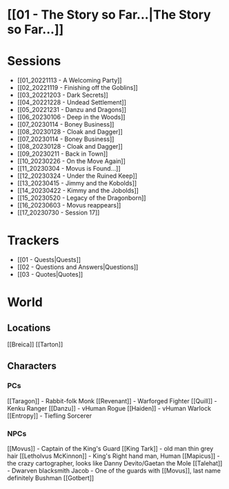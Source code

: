 # [[01 - The Story so Far...|The Story so Far...]]

# Sessions
- [[01_20221113 - A Welcoming Party]]
- [[02_20221119 - Finishing off the Goblins]]
- [[03_20221203 - Dark Secrets]]
- [[04_20221228 - Undead Settlement]]
- [[05_20221231 - Danzu and Dragons]]
- [[06_20230106 - Deep in the Woods]]
- [[07_20230114 - Boney Business]]
- [[08_20230128 - Cloak and Dagger]]
- [[07_20230114 - Boney Business]]
- [[08_20230128 - Cloak and Dagger]]
- [[09_20230211 - Back in Town]]
- [[10_20230226 - On the Move Again]]
- [[11_20230304 - Movus is Found...]]
- [[12_20230324 - Under the Ruined Keep]]
- [[13_20230415 - Jimmy and the Kobolds]]
- [[14_20230422 - Kimmy and the Jobolds]]
- [[15_20230520 - Legacy of the Dragonborn]]
- [[16_20230603 - Movus reappears]]
- [[17_20230730 - Session 17]]

# Trackers

- [[01 - Quests|Quests]]
- [[02 - Questions and Answers|Questions]]
- [[03 - Quotes|Quotes]]

# World
## Locations
[[Breica]]
[[Tarton]]

## Characters
### PCs
[[Taragon]] - Rabbit-folk Monk
[[Revenant]] - Warforged Fighter
[[Quill]] - Kenku Ranger
[[Danzu]] - vHuman Rogue
[[Haiden]] - vHuman Warlock
[[Entropy]] - Tiefling Sorcerer

### NPCs
[[Movus]] - Captain of the King's Guard
[[King Tark]] - old man thin grey hair
[[Letholvus McKinnon]] - King's Right hand man, Human
[[Mapicus]] - the crazy cartographer, looks like Danny Devito/Gaetan the Mole
[[Talehat]] - Dwarven blacksmith
Jacob - One of the guards with [[Movus]], last name definitely Bushman
[[Gotbert]]
